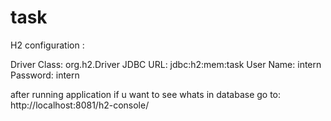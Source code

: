 # task

H2 configuration :

Driver Class:	 org.h2.Driver
JDBC URL: jdbc:h2:mem:task
User Name:	intern
Password:	intern

after running application if u want to see whats in database go to: http://localhost:8081/h2-console/

